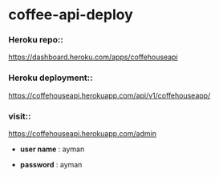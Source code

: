 # coffee-api-deploy

### Heroku repo::

https://dashboard.heroku.com/apps/coffehouseapi

### Heroku deployment::

https://coffehouseapi.herokuapp.com/api/v1/coffehouseapp/

### visit::

https://coffehouseapi.herokuapp.com/admin

- **user name** : ayman

- **password** : ayman
